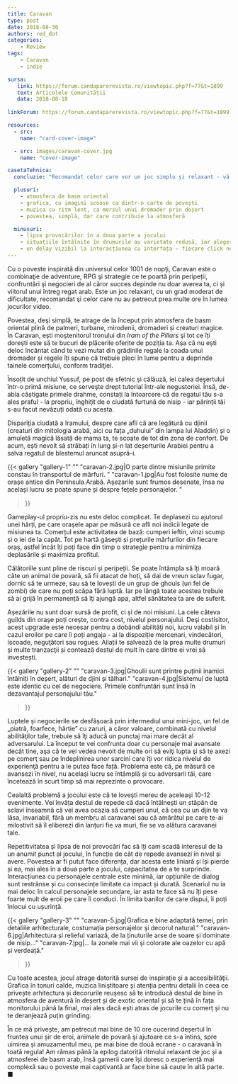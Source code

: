 ```yaml
---
title: Caravan
type: post
date: 2018-08-30
authors: red_dot
categories:
    - Review
tags:
    - Caravan
    - indie

sursa:
   link: https://forum.candaparerevista.ro/viewtopic.php?f=77&t=1899
   text: Articolele Comunității
   data: 2018-08-18
 
linkForum: https://forum.candaparerevista.ro/viewtopic.php?f=77&t=1899

resources:
  - src:
    name: "card-cover-image"

  - src: images/caravan-cover.jpg
    name: "cover-image"

casetaTehnica:
  concluzie: "Recomandat celor care vor un joc simplu și relaxant - vă va captiva prin muzică, ritmul molcom de joc și grafica plăcută. Aveți doar grijă să nu vă așteptați la o poveste complexă sau o provocare prea mare. Indicat și pentru copiii mai mari, care au răbdare să strângă drahmă cu drahmă pentru a putea înainta în joc."

  plusuri:
    - atmosfera de basm oriental
    - grafica, cu imagini scoase ca dintr-o carte de povești
    - muzica cu ritm lent, ca mersul unui dromader prin deșert
    - povestea, simplă, dar care contribuie la atmosferă

  minusuri:
    - lipsa provocărilor în a doua parte a jocului
    - situațiile întâlnite în drumurile au varietate redusă, iar alegerile posibile sunt mereu aceleași
    - un delay vizibil la interacțiunea cu interfața – fiecare click necesită mai multe apăsări pentru a fi validat
---
```

Cu o poveste inspirată din universul celor 1001 de nopţi, Caravan este o combinaţie de adventure, RPG şi strategie ce te poartă prin peripeții, confruntări şi negocieri de al căror succes depinde nu doar averea ta, ci și viitorul unui întreg regat arab. Este un joc relaxant, cu un grad moderat de dificultate, recomandat şi celor care nu au petrecut prea multe ore în lumea jocurilor video.

Povestea, deşi simplă, te atrage de la început prin atmosfera de basm oriental plină de palmeri, turbane, mirodenii, dromaderi și creaturi magice. În Caravan, ești moștenitorul tronului din _Iram of the Pillars_ şi tot ce îți dorești este să te bucuri de plăcerile oferite de poziția ta. Așa că nu ești deloc încântat când te vezi mutat din grădinile regale la coada unui dromader și regele îți spune că trebuie pleci în lume pentru a deprinde tainele comerțului, conform tradiţiei.

Însoțit de unchiul Yussuf, pe post de sfetnic și călăuză, iei calea deşertului într-o primă misiune, ce serveşte drept tutorial într-ale negustoriei. Însă, de-abia câștigate primele drahme, constați la întoarcere că de regatul tău s-a ales praful - la propriu, înghiţit de o ciudată furtună de nisip - iar părinții tăi s-au facut nevăzuți odată cu acesta.

Dispariția ciudată a Iramului, despre care afli că are legătură cu djinii (creaturi din mitologia arabă, aici cu fața „duhului” din lampa lui Aladdin) și o amuletă magică lăsată de mama ta, te scoate de tot din zona de confort. De acum, ești nevoit să străbați în lung și-n lat deșerturile Arabiei pentru a salva regatul de blestemul aruncat asupră-i.

{{< gallery "gallery-1" ""
    "caravan-2.jpg|O parte dintre misiunile primite constau în transportul de mărfuri. "
    "caravan-1.jpg|Au fost folosite nume de orașe antice din Peninsula Arabă. Așezarile sunt frumos desenate, însa nu același lucru se poate spune și despre fețele personajelor. "
>}}

Gameplay-ul propriu-zis nu este deloc complicat. Te deplasezi cu ajutorul unei hărți, pe care orașele apar pe măsură ce afli noi indicii legate de misiunea ta. Comerțul este activitatea de bază: cumperi ieftin, vinzi scump și o iei de la capăt. Tot pe hartă găsești și prețurile mărfurilor din fiecare oraș, astfel încât îți poți face din timp o strategie pentru a minimiza deplasările și maximiza profitul.

Călătoriile sunt pline de riscuri și peripeții. Se poate întâmpla să îți moară câte un animal de povară, să fii atacat de hoți, să dai de vreun sclav fugar, dornic să te urmeze, sau să te lovești de un grup de ghouls (un fel de zombi) de care nu poți scăpa fără luptă. Iar pe lângă toate acestea trebuie să ai grijă în permanență să îți ajungă apa, altfel sănătatea ta are de suferit.

Așezările nu sunt doar sursă de profit, ci și de noi misiuni. La cele câteva guilds din oraşe poți crește, contra cost, nivelul personajului. Deşi costisitor, acest upgrade este necesar pentru a dobândi abilități noi, lucru valabil și în cazul eroilor pe care îi poți angaja - ai la dispoziție mercenari, vindecători, iscoade, neguţători sau rogues. Aliații te salvează de la prea multe drumuri şi multe tranzacţii și contează destul de mult în care dintre ei vrei să investești.

{{< gallery "gallery-2" ""
    "caravan-3.jpg|Ghoulii sunt printre puținii inamici întâlniți în deșert, alături de djini și tâlhari."
    "caravan-4.jpg|Sistemul de luptă este identic cu cel de negociere. Primele confruntări sunt însă în dezavantajul personajului tău."
>}}

Luptele și negocierile se desfășoară prin intermediul unui mini-joc, un fel de „piatră, foarfece, hârtie” cu zaruri, a căror valoare, combinată cu nivelul abilităţilor tale, trebuie să îţi aducă un punctaj mai mare decât al adversarului. La început te vei confrunta doar cu personaje mai avansate decât tine, aşa că te vei vedea nevoit de multe ori să eviţi lupta şi să te axezi pe comerţ sau pe îndeplinirea unor sarcini care îţi vor ridica nivelul de experienţă pentru a le putea face față. Problema este că, pe măsură ce avansezi în nivel, nu acelaşi lucru se întâmplă și cu adversarii tăi, care încetează în scurt timp să mai reprezinte o provocare.

Cealaltă problemă a jocului este că te loveşti mereu de aceleaşi 10-12 evenimente. Vei învăța destul de repede că dacă întâlnești un stăpân de sclavi înseamnă că vei avea ocazia să cumperi unul, că cea cu un djin te va lăsa, invariabil, fără un membru al caravanei sau că amărâtul pe care te-ai milostivit să îl eliberezi din lanțuri fie va muri, fie se va alătura caravanei tale.

Repetitivitatea și lipsa de noi provocări fac să îți cam scadă interesul de la un anumit punct al jocului, în funcție de cât de repede avansezi în nivel și avere. Povestea ar fi putut face diferența, dar acesta este liniară și își pierde și ea, mai ales în a doua parte a jocului, capacitatea de a te surprinde. Interacțiunea cu personajele centrale este minimă, iar opțiunile de dialog sunt restrânse și cu consecințe limitate ca impact și durată. Scenariul nu ia mai deloc în calcul personajele secundare, iar asta te face să nu îți pese foarte mult de eroii pe care îi conduci. În limita banilor de care dispui, îi poți înlocui cu ușurință.

{{< gallery "gallery-3" ""
    "caravan-5.jpg|Grafica e bine adaptată temei, prin detaliile arhitecturale, costumația personajelor şi decorul natural."
    "caravan-6.jpg|Arhitectura și relieful variază, de la ținuturile arse de soare și dominate de nisip..."
    "caravan-7.jpg|... la zonele mai vii şi colorate ale oazelor cu apă și verdeață."
>}}

Cu toate acestea, jocul atrage datorită sursei de inspirație şi a accesibilităţii. Grafica în tonuri calde, muzica liniștitoare și atenția pentru detalii în ceea ce privește arhitectura și decorurile reușesc să te introducă destul de bine în atmosfera de aventură în deșert și de exotic oriental și să te țină în fața monitorului până la final, mai ales dacă ești atras de jocurile cu comerț și nu te deranjează puțin grinding.

În ce mă privește, am petrecut mai bine de 10 ore cucerind deșertul în fruntea unui șir de eroi, animale de povară şi ajutoare ce s-a întins, spre uimirea și amuzamentul meu, pe mai bine de două ecrane - o caravană în toată regula! Am rămas până la epilog datorită ritmului relaxant de joc și a atmosferei de basm arab, însă gamerii care își doresc o experiență mai complexă sau o poveste mai captivantă ar face bine să caute în altă parte. ■